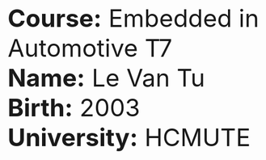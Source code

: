 <font size="10">**Course:** Embedded in Automotive T7</font>  
<font size="10">**Name:** Le Van Tu</font>  
<font size="10">**Birth:** 2003 </font>  
<font size="10">**University:** HCMUTE</font>

